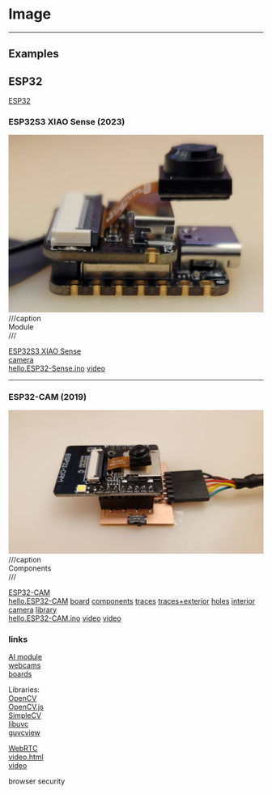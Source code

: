 # Image

---

## Examples

## ESP32

[ESP32](https://www.espressif.com/en/products/socs/esp32)  

### ESP32S3 XIAO Sense (2023)

![](image/hello.ESP32-Sense.jpg)  
///caption  
Module  
///

[ESP32S3 XIAO Sense](https://www.seeedstudio.com/XIAO-ESP32S3-Sense-p-5639.html)  
[camera](https://www.seeedstudio.com/OV5640-Camera-for-XIAO-ESP32S3-Sense-With-Heat-Sink-p-5739.html)  
[hello.ESP32-Sense.ino](image/hello.ESP32-Sense.ino) [video](image/hello.ESP32-Sense.mp4)  

---

### ESP32-CAM (2019)

![](../networking_communications/ESP32/hello.ESP32-CAM.jpg)  
///caption  
Components  
///

[ESP32-CAM](https://www.amazon.com/s?k=ESP32-CAM)  
[hello.ESP32-CAM](../networking_communications/ESP32/hello.ESP32-CAM) [board](../networking_communications/ESP32/hello.ESP32-CAM.png) [components](../networking_communications/ESP32/hello.ESP32-CAM.jpg) [traces](../networking_communications/ESP32/hello.ESP32-CAM.traces.png) [traces+exterior](../networking_communications/ESP32/hello.ESP32-CAM.traces_exterior.png) [holes](../networking_communications/ESP32/hello.ESP32-CAM.holes.png) [interior](../networking_communications/ESP32/hello.ESP32-CAM.interior.png)  
[camera](https://www.uctronics.com/download/cam_module/OV2640DS.pdf) [library](https://github.com/espressif/esp32-camera)  
[hello.ESP32-CAM.ino](../networking_communications/ESP32/hello.ESP32-CAM.ino) [video](../networking_communications/ESP32/hello.ESP32-CAM.video.mp4) [video](../networking_communications/ESP32/hello.ESP32-CAM.mp4)


### links

[AI module](https://wiki.seeedstudio.com/Grove-Vision-AI-Module/)  
[webcams](https://www.google.com/search?tbm=shop&q=webcam)  
[boards](https://www.google.com/search?tbm=shop&q=embedded+linux+board)  

Libraries:  
[OpenCV](http://opencv.org/)  
[OpenCV.js](https://github.com/ucisysarch/opencvjs)  
[SimpleCV](http://simplecv.org/)  
[libuvc](https://int80k.com/libuvc/doc/)  
[guvcview](http://guvcview.sourceforge.net/)  

[WebRTC](https://developer.mozilla.org/en-US/docs/Web/API/WebRTC_API)  
[video.html](https://academy.cba.mit.edu/classes/input_devices/video.html)  
[video](https://academy.cba.mit.edu/classes/input_devices/video.mp4)  

browser security
